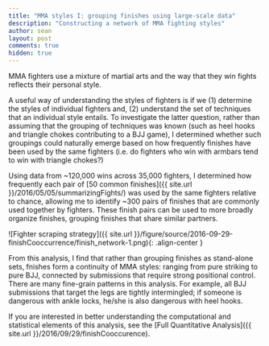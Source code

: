 ```yaml
---
title: "MMA styles I: grouping finishes using large-scale data"
description: "Constructing a network of MMA fighting styles"
author: sean
layout: post
comments: true
hidden: true
---
```

<!--more-->

MMA fighters use a mixture of martial arts and the way that they win fights reflects their personal style.

A useful way of understanding the styles of fighters is if we (1) determine the styles of individual fighters and, (2) understand the set of techniques that an individual style entails. To investigate the latter question, rather than assuming that the grouping of techniques was known (such as heel hooks and triangle chokes contributing to a BJJ game), I determined whether such groupings could naturally emerge based on how frequently finishes have been used by the same fighters (i.e. do fighters who win with armbars tend to win with triangle chokes?)

Using data from ~120,000 wins across 35,000 fighters, I determined how frequently each pair of [50 common finishes]({{ site.url }}/2016/05/05/summarizingFights/) was used by the same fighters relative to chance, allowing me to identify ~300 pairs of finishes that are commonly used together by fighters. These finish pairs can be used to more broadly organize finishes, grouping finishes that share similar partners.

![Fighter scraping strategy]({{ site.url }}/figure/source/2016-09-29-finishCooccurrence/finish_network-1.png){: .align-center }

From this analysis, I find that rather than grouping finishes as stand-alone sets, fnishes form a continuity of MMA styles: ranging from pure striking to pure BJJ, connected by submissions that require strong positional control. There are many fine-grain patterns in this analysis. For example, all BJJ submissions that target the legs are tightly intermingled; if someone is dangerous with ankle locks, he/she is also dangerous with heel hooks.

If you are interested in better understanding the computational and statistical elements of this analysis, see the [Full Quantitative Analysis]({{ site.url }}/2016/09/29/finishCooccurence).